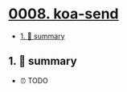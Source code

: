 # [0008. koa-send](https://github.com/Tdahuyou/nodejs/tree/main/0008.%20koa-send)

<!-- region:toc -->
- [1. 📝 summary](#1--summary)
<!-- endregion:toc -->

## 1. 📝 summary

- ⏰ TODO
